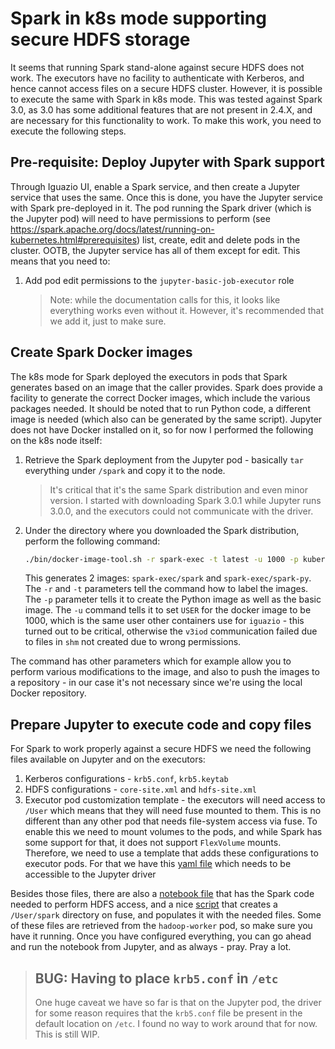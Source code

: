 # Spark in k8s mode supporting secure HDFS storage

It seems that running Spark stand-alone against secure HDFS does not work. The executors have no facility to authenticate with Kerberos, and hence cannot access files on a secure HDFS cluster. However, it is possible to execute the same with Spark in k8s mode. This was tested against Spark 3.0, as 3.0 has some additional features that are not present in 2.4.X, and are necessary for this functionality to work.
To make this work, you need to execute the following steps.

## Pre-requisite: Deploy Jupyter with Spark support

Through Iguazio UI, enable a Spark service, and then create a Jupyter service that uses the same. Once this is done, you have the Jupyter service with Spark pre-deployed in it.
The pod running the Spark driver (which is the Jupyter pod) will need to have permissions to perform (see <https://spark.apache.org/docs/latest/running-on-kubernetes.html#prerequisites>) list, create, edit and delete pods in the cluster. OOTB, the Jupyter service has all of them except for edit. This means that you need to:

1. Add pod edit permissions to the `jupyter-basic-job-executor` role
    > Note: while the documentation calls for this, it looks like everything works even without it. However, it's recommended that we add it, just to make sure.

## Create Spark Docker images

The k8s mode for Spark deployed the executors in pods that Spark generates based on an image that the caller provides.
Spark does provide a facility to generate the correct Docker images, which include the various packages needed. It should be noted that to run Python code, a different image is needed (which also can be generated by the same script).
Jupyter does not have Docker installed on it, so for now I performed the following on the k8s node itself:

1. Retrieve the Spark deployment from the Jupyter pod - basically `tar` everything under `/spark` and copy it to the node.
   > It's critical that it's the same Spark distribution and even minor version. I started with downloading Spark 3.0.1 while Jupyter runs 3.0.0, and the executors could not communicate with the driver.

2. Under the directory where you downloaded the Spark distribution, perform the following command:

   ```bash
   ./bin/docker-image-tool.sh -r spark-exec -t latest -u 1000 -p kubernetes/dockerfiles/spark/bindings/python/Dockerfile build
   ```
  
   This generates 2 images: `spark-exec/spark` and `spark-exec/spark-py`. The `-r` and `-t` parameters tell the command how to label the images. The `-p` parameter tells it to create the Python image as well as the basic image. The `-u` command tells it to set `USER` for the docker image to be 1000, which is the same user other containers use for `iguazio` - this turned out to be critical, otherwise the `v3iod` communication failed due to files in `shm` not created due to wrong permissions.

The command has other parameters which for example allow you to perform various modifications to the image, and also to push the images to a repository - in our case it's not necessary since we're using the local Docker repository.

## Prepare Jupyter to execute code and copy files

For Spark to work properly against a secure HDFS we need the following files available on Jupyter and on the executors:

1. Kerberos configurations - `krb5.conf`, `krb5.keytab`
2. HDFS configurations - `core-site.xml` and `hdfs-site.xml`
3. Executor pod customization template - the executors will need access to `/User` which means that they will need fuse mounted to them. This is no different than any other pod that needs file-system access via fuse. To enable this we need to mount volumes to the pods, and while Spark has some support for that, it does not support `FlexVolume` mounts. Therefore, we need to use a template that adds these configurations to executor pods. For that we have this [yaml file](./worker_pod.yaml) which needs to be accessible to the Jupyter driver

Besides those files, there are also a [notebook file](./spark-k8s.ipynb) that has the Spark code needed to perform HDFS access, and a nice [script](set_spark_env) that creates a `/User/spark` directory on fuse, and populates it with the needed files. Some of these files are retrieved from the `hadoop-worker` pod, so make sure you have it running.
Once you have configured everything, you can go ahead and run the notebook from Jupyter, and as always - pray. Pray a lot.

> ## BUG: Having to place `krb5.conf` in `/etc`
>
> One huge caveat we have so far is that on the Jupyter pod, the driver for some reason requires that the `krb5.conf` file be present in the default location on `/etc`. I found no way to work around that for now. This is still WIP.
